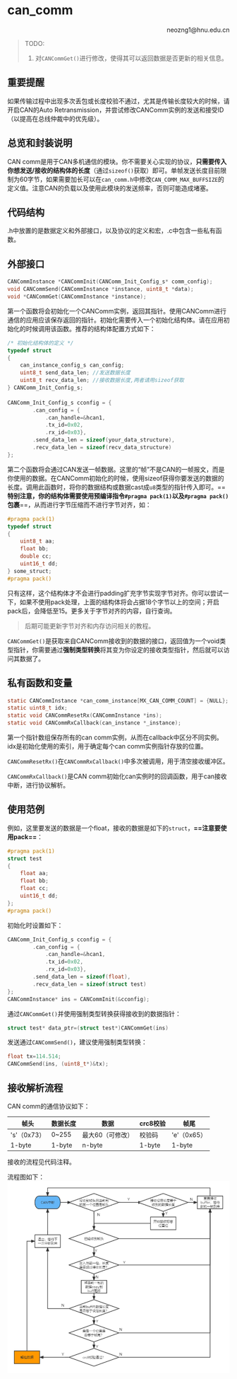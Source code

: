 # can_comm

<p align='right'>neozng1@hnu.edu.cn</p>

> TODO:
>
> 1. 对`CANCommGet()`进行修改，使得其可以返回数据是否更新的相关信息。


## 重要提醒

如果传输过程中出现多次丢包或长度校验不通过，尤其是传输长度较大的时候，请开启CAN的Auto Retransmission，并尝试修改CANComm实例的发送和接受ID（以提高在总线仲裁中的优先级）。

## 总览和封装说明

CAN comm是用于CAN多机通信的模块。你不需要关心实现的协议，**只需要传入你想发送/接收的结构体的长度**（通过`sizeof()`获取）即可。单帧发送长度目前限制为60字节，如果需要加长可以在`can_comm.h`中修改`CAN_COMM_MAX_BUFFSIZE`的定义值。注意CAN的负载以及使用此模块的发送频率，否则可能造成堵塞。

## 代码结构

.h中放置的是数据定义和外部接口，以及协议的定义和宏，.c中包含一些私有函数。

## 外部接口

```c
CANCommInstance *CANCommInit(CANComm_Init_Config_s* comm_config);
void CANCommSend(CANCommInstance *instance, uint8_t *data);
void *CANCommGet(CANCommInstance *instance);
```

第一个函数将会初始化一个CANComm实例，返回其指针。使用CANComm进行通信的应用应该保存返回的指针。初始化需要传入一个初始化结构体。请在应用初始化的时候调用该函数。推荐的结构体配置方式如下：

```c
/* 初始化结构体的定义 */
typedef struct
{
    can_instance_config_s can_config;
    uint8_t send_data_len; //发送数据长度
    uint8_t recv_data_len; //接收数据长度,两者请用sizeof获取
} CANComm_Init_Config_s;

CANComm_Init_Config_s cconfig = {
		.can_config = {
            .can_handle=&hcan1,
            .tx_id=0x02,
            .rx_id=0x03},
		.send_data_len = sizeof(your_data_structure),
		.recv_data_len = sizeof(recv_data_structure)
};
```

第二个函数将会通过CAN发送一帧数据。这里的“帧”不是CAN的一帧报文，而是你使用的数据。在CANComm初始化的时候，使用sizeof获得你要发送的数据的长度。调用此函数时，将你的数据结构或数据cast成`u8`类型的指针传入即可。==**特别注意，你的结构体需要使用预编译指令`#pragma pack(1)`以及`#pragma pack()`包裹**==，从而进行字节压缩而不进行字节对齐，如：

```c
#pragma pack(1)
typedef struct
{
    uint8_t aa;
    float bb;
    double cc;
    uint16_t dd;
} some_struct;
#pragma pack()
```

只有这样，这个结构体才不会进行padding扩充字节实现字节对齐。你可以尝试一下，如果不使用pack处理，上面的结构体将会占据18个字节以上的空间；开启pack后，会降低至15。更多关于字节对齐的内容，自行查询。

>  后期可能更新字节对齐和内存访问相关的教程。

`CANCommGet()`是获取来自CANComm接收到的数据的接口，返回值为一个void类型指针，你需要通过**强制类型转换**将其变为你设定的接收类型指针，然后就可以访问其数据了。

## 私有函数和变量

```c
static CANCommInstance *can_comm_instance[MX_CAN_COMM_COUNT] = {NULL};
static uint8_t idx; 
static void CANCommResetRx(CANCommInstance *ins);
static void CANCommRxCallback(can_instance *_instance);
```

第一个指针数组保存所有的can comm实例，从而在callback中区分不同实例。idx是初始化使用的索引，用于确定每个can comm实例指针存放的位置。

`CANCommResetRx()`在`CANCommRxCallback()`中多次被调用，用于清空接收缓冲区。

`CANCommRxCallback()`是CAN comm初始化can实例时的回调函数，用于can接收中断，进行协议解析。

## 使用范例

例如，这里要发送的数据是一个float，接收的数据是如下的`struct`，**==注意要使用pack==**：

```c
#pragma pack(1)
struct test
{
	float aa;
	float bb;
	float cc;
	uint16_t dd;
};
#pragma pack()
```

初始化时设置如下：

```c
CANComm_Init_Config_s cconfig = {
		.can_config = {
            .can_handle=&hcan1,
            .tx_id=0x02,
            .rx_id=0x03},
		.send_data_len = sizeof(float),
		.recv_data_len = sizeof(struct test)
};
CANCommInstance* ins = CANCommInit(&cconfig);
```

通过`CANCommGet()`并使用强制类型转换获得接收到的数据指针：

```c
struct test* data_ptr=(struct test*)CANCommGet(ins)
```

发送通过`CANCommSend()`，建议使用强制类型转换：

```c
float tx=114.514;
CANCommSend(ins, (uint8_t*)&tx);
```

## 接收解析流程

CAN comm的通信协议如下：

| 帧头        | 数据长度 | 数据             | crc8校验 | 帧尾        |
| ----------- | -------- | ---------------- | -------- | ----------- |
| 's'（0x73） | 0~255    | 最大60（可修改） | 校验码   | 'e'（0x65） |
| 1-byte      | 1-byte   | n-byte           | 1-byte   | 1-byte      |

接收的流程见代码注释。

流程图如下：![未命名文件](../../assets/CANcomm.png)


